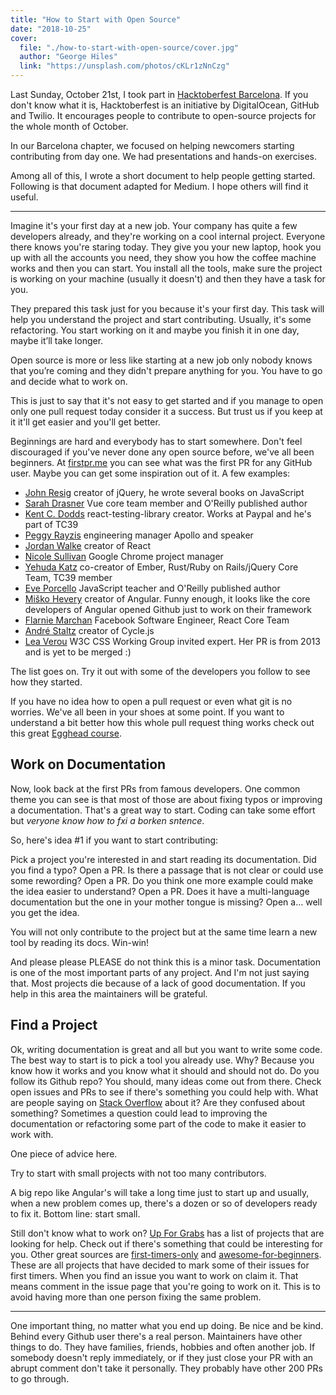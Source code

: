 ```yaml
---
title: "How to Start with Open Source"
date: "2018-10-25"
cover:
  file: "./how-to-start-with-open-source/cover.jpg"
  author: "George Hiles"
  link: "https://unsplash.com/photos/cKLr1zNnCzg"
---
```


Last Sunday, October 21st, I took part in
<a href="https://hacktoberfestbarcelona.com/" target="_blank">Hacktoberfest
Barcelona</a>. If you don't know what it is, Hacktoberfest is an initiative by
DigitalOcean, GitHub and Twilio. It encourages people to contribute to
open-source projects for the whole month of October.

In our Barcelona chapter, we focused on helping newcomers starting contributing
from day one. We had presentations and hands-on exercises.

Among all of this, I wrote a short document to help people getting started.
Following is that document adapted for Medium. I hope others will find it
useful.

---

Imagine it's your first day at a new job. Your company has quite a few
developers already, and they're working on a cool internal project. Everyone
there knows you're staring today. They give you your new laptop, hook you up
with all the accounts you need, they show you how the coffee machine works and
then you can start. You install all the tools, make sure the project is working
on your machine (usually it doesn't) and then they have a task for you.

They prepared this task just for you because it's your first day. This task will
help you understand the project and start contributing. Usually, it's some
refactoring. You start working on it and maybe you finish it in one day, maybe
it’ll take longer.

Open source is more or less like starting at a new job only nobody knows that
you’re coming and they didn't prepare anything for you. You have to go and
decide what to work on.

This is just to say that it's not easy to get started and if you manage to open
only one pull request today consider it a success. But trust us if you keep at
it it'll get easier and you'll get better.

Beginnings are hard and everybody has to start somewhere. Don't feel discouraged
if you've never done any open source before, we've all been beginners. At
<a href="https://firstpr.me/" target="_blank">firstpr.me</a> you can see what
was the first PR for any GitHub user. Maybe you can get some inspiration out of
it. A few examples:

- <a href="https://firstpr.me/#jeresig" target="_blank">John Resig</a> creator
  of jQuery, he wrote several books on JavaScript
- <a href="https://firstpr.me/#sdras" target="_blank">Sarah Drasner</a> Vue core
  team member and O'Reilly published author
- <a href="https://firstpr.me/#kentcdodds" target="_blank">Kent C. Dodds</a>
  react-testing-library creator. Works at Paypal and he's part of TC39
- <a href="https://firstpr.me/#peggyrayzis" target="_blank">Peggy Rayzis</a>
  engineering manager Apollo and speaker
- <a href="https://firstpr.me/#jordwalke" target="_blank">Jordan Walke</a>
  creator of React
- <a href="https://firstpr.me/#stubbornella" target="_blank">Nicole Sullivan</a>
  Google Chrome project manager
- <a href="https://firstpr.me/#wycats" target="_blank">Yehuda Katz</a>
  co-creator of Ember, Rust/Ruby on Rails/jQuery Core Team, TC39 member
- <a href="https://firstpr.me/#eveporcello" target="_blank">Eve Porcello</a>
  JavaScript teacher and O'Reilly published author
- <a href="https://firstpr.me/#mhevery" target="_blank">Miško Hevery</a> creator
  of Angular. Funny enough, it looks like the core developers of Angular opened
  Github just to work on their framework
- <a href="https://firstpr.me/#flarnie" target="_blank">Flarnie Marchan</a>
  Facebook Software Engineer, React Core Team
- <a href="https://firstpr.me/#staltz" target="_blank">André Staltz</a> creator
  of Cycle.js
- <a href="https://firstpr.me/#LeaVerou" target="_blank">Lea Verou</a> W3C CSS
  Working Group invited expert. Her PR is from 2013 and is yet to be merged :)

The list goes on. Try it out with some of the developers you follow to see how
they started.

If you have no idea how to open a pull request or even what git is no worries.
We've all been in your shoes at some point. If you want to understand a bit
better how this whole pull request thing works check out this great
<a href="https://egghead.io/courses/how-to-contribute-to-an-open-source-project-on-github" target="_blank">Egghead
course</a>.

## Work on Documentation

Now, look back at the first PRs from famous developers. One common theme you can
see is that most of those are about fixing typos or improving a documentation.
That's a great way to start. Coding can take some effort but _veryone know how
to fxi a borken sntence_.

So, here's idea #1 if you want to start contributing:

<p class="highlight">
 Pick a project you're interested in and start reading its documentation. Did
 you find a typo? Open a PR. Is there a passage that is not clear or could use
 some rewording? Open a PR. Do you think one more example could make the idea
 easier to understand? Open a PR. Does it have a multi-language documentation
 but the one in your mother tongue is missing? Open a&hellip; well you get the idea.
</p>

You will not only contribute to the project but at the same time learn a new
tool by reading its docs. Win-win!

And please please PLEASE do not think this is a minor task. Documentation is one
of the most important parts of any project. And I'm not just saying that. Most
projects die because of a lack of good documentation. If you help in this area
the maintainers will be grateful.

## Find a Project

Ok, writing documentation is great and all but you want to write some code. The
best way to start is to pick a tool you already use. Why? Because you know how
it works and you know what it should and should not do. Do you follow its Github
repo? You should, many ideas come out from there. Check open issues and PRs to
see if there's something you could help with. What are people saying on
<a href="https://stackoverflow.com/" target="_blank">Stack Overflow</a> about
it? Are they confused about something? Sometimes a question could lead to
improving the documentation or refactoring some part of the code to make it
easier to work with.

One piece of advice here.

<p class="highlight">
Try to start with small projects with not too many contributors.
</p>

A big repo like Angular's will take a long time just to start up and usually,
when a new problem comes up, there's a dozen or so of developers ready to fix
it. Bottom line: start small.

Still don't know what to work on?
<a href="https://up-for-grabs.net/#/" target="_blank">Up For Grabs</a> has a
list of projects that are looking for help. Check out if there's something that
could be interesting for you. Other great sources are
<a href="https://github.com/search?utf8=%E2%9C%93&q=label%3Afirst-timers-only+is%3Aopen&type=Issues&ref=searchresults" target="_blank">first-timers-only</a>
and
<a href="https://github.com/MunGell/awesome-for-beginners" target="_blank">awesome-for-beginners</a>.
These are all projects that have decided to mark some of their issues for first
timers. When you find an issue you want to work on claim it. That means comment
in the issue page that you're going to work on it. This is to avoid having more
than one person fixing the same problem.

---

One important thing, no matter what you end up doing. Be nice and be kind.
Behind every Github user there's a real person. Maintainers have other things to
do. They have families, friends, hobbies and often another job. If somebody
doesn't reply immediately, or if they just close your PR with an abrupt comment
don't take it personally. They probably have other 200 PRs to go through.
